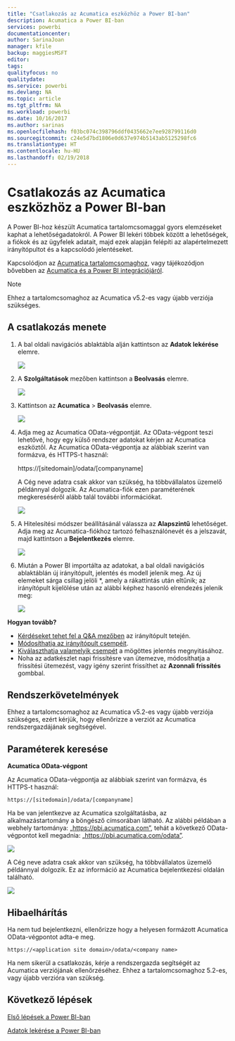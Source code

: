 ```yaml
---
title: "Csatlakozás az Acumatica eszközhöz a Power BI-ban"
description: Acumatica a Power BI-ban
services: powerbi
documentationcenter: 
author: SarinaJoan
manager: kfile
backup: maggiesMSFT
editor: 
tags: 
qualityfocus: no
qualitydate: 
ms.service: powerbi
ms.devlang: NA
ms.topic: article
ms.tgt_pltfrm: NA
ms.workload: powerbi
ms.date: 10/16/2017
ms.author: sarinas
ms.openlocfilehash: f03bc074c398796ddf0435662e7ee928799116d0
ms.sourcegitcommit: c24e5d7bd1806e0d637e974b5143ab5125298fc6
ms.translationtype: HT
ms.contentlocale: hu-HU
ms.lasthandoff: 02/19/2018
---
```

# <a name="connect-to-acumatica-with-power-bi"></a>Csatlakozás az Acumatica eszközhöz a Power BI-ban
A Power BI-hoz készült Acumatica tartalomcsomaggal gyors elemzéseket kaphat a lehetőségadatokról. A Power BI lekéri többek között a lehetőségek, a fiókok és az ügyfelek adatait, majd ezek alapján felépíti az alapértelmezett irányítópultot és a kapcsolódó jelentéseket.

Kapcsolódjon az [Acumatica tartalomcsomaghoz](https://app.powerbi.com/getdata/services/acumatica), vagy tájékozódjon bővebben az [Acumatica és a Power BI integrációjáról](https://powerbi.microsoft.com/integrations/acumatica).

>[!NOTE]
>Ehhez a tartalomcsomaghoz az Acumatica v5.2-es vagy újabb verziója szükséges.

## <a name="how-to-connect"></a>A csatlakozás menete
1. A bal oldali navigációs ablaktábla alján kattintson az **Adatok lekérése** elemre.
   
   ![](media/service-connect-to-acumatica/getdata3.png)
2. A **Szolgáltatások** mezőben kattintson a **Beolvasás** elemre.
   
   ![](media/service-connect-to-acumatica/getdata2.png)
3. Kattintson az **Acumatica** \> **Beolvasás** elemre.
   
   ![](media/service-connect-to-acumatica/acumatica.png)
4. Adja meg az Acumatica OData-végpontját. Az OData-végpont teszi lehetővé, hogy egy külső rendszer adatokat kérjen az Acumatica eszköztől. Az Acumatica OData-végpontja az alábbiak szerint van formázva, és HTTPS-t használ:
   
     https://[sitedomain]/odata/[companyname]
   
   A Cég neve adatra csak akkor van szükség, ha többvállalatos üzemelő példánnyal dolgozik. Az Acumatica-fiók ezen paraméterének megkereséséről alább talál további információkat.
   
   ![](media/service-connect-to-acumatica/parameters.png)
5. A Hitelesítési módszer beállításánál válassza az **Alapszintű** lehetőséget. Adja meg az Acumatica-fiókhoz tartozó felhasználónevét és a jelszavát, majd kattintson a **Bejelentkezés** elemre.
   
    ![](media/service-connect-to-acumatica/creds2.png)
6. Miután a Power BI importálta az adatokat, a bal oldali navigációs ablaktáblán új irányítópult, jelentés és modell jelenik meg. Az új elemeket sárga csillag jelöli \*, amely a rákattintás után eltűnik; az irányítópult kijelölése után az alábbi képhez hasonló elrendezés jelenik meg:
   
    ![](media/service-connect-to-acumatica/dashboard.png)

**Hogyan tovább?**

* [Kérdéseket tehet fel a Q&A mezőben](power-bi-q-and-a.md) az irányítópult tetején.
* [Módosíthatja az irányítópult csempéit](service-dashboard-edit-tile.md).
* [Kiválaszthatja valamelyik csempét](service-dashboard-tiles.md) a mögöttes jelentés megnyitásához.
* Noha az adatkészlet napi frissítésre van ütemezve, módosíthatja a frissítési ütemezést, vagy igény szerint frissíthet az **Azonnali frissítés** gombbal.

## <a name="system-requirements"></a>Rendszerkövetelmények
Ehhez a tartalomcsomaghoz az Acumatica v5.2-es vagy újabb verziója szükséges, ezért kérjük, hogy ellenőrizze a verziót az Acumatica rendszergazdájának segítségével.

## <a name="finding-parameters"></a>Paraméterek keresése
**Acumatica OData-végpont**

Az Acumatica OData-végpontja az alábbiak szerint van formázva, és HTTPS-t használ:

    https://[sitedomain]/odata/[companyname]

Ha be van jelentkezve az Acumatica szolgáltatásba, az alkalmazástartomány a böngésző címsorában látható. Az alábbi példában a webhely tartománya: „https://pbi.acumatica.com”, tehát a következő OData-végpontot kell megadnia: „https://pbi.acumatica.com/odata”.

 ![](media/service-connect-to-acumatica/url.png)

A Cég neve adatra csak akkor van szükség, ha többvállalatos üzemelő példánnyal dolgozik. Ez az információ az Acumatica bejelentkezési oldalán található.

![](media/service-connect-to-acumatica/signin2.png)

## <a name="troubleshooting"></a>Hibaelhárítás
Ha nem tud bejelentkezni, ellenőrizze hogy a helyesen formázott Acumatica OData-végpontot adta-e meg.

    https://<application site domain>/odata/<company name>

Ha nem sikerül a csatlakozás, kérje a rendszergazda segítségét az Acumatica verziójának ellenőrzéséhez. Ehhez a tartalomcsomaghoz 5.2-es, vagy újabb verzióra van szükség.

## <a name="next-steps"></a>Következő lépések
[Első lépések a Power BI-ban](service-get-started.md)

[Adatok lekérése a Power BI-ban](service-get-data.md)

